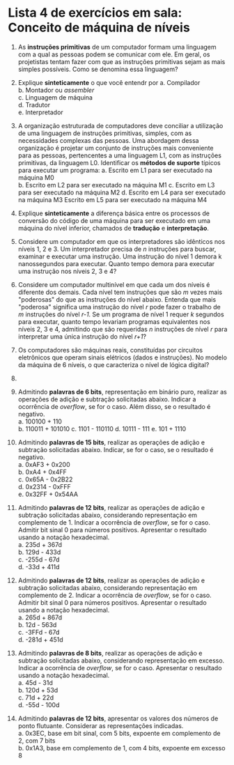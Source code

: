 # Lista 4 de exercícios em sala: Conceito de máquina de níveis 

1. As **instruções primitivas** de um computador formam uma linguagem com a qual as pessoas podem se comunicar com ele.
Em geral, os projetistas tentam fazer com que as instruções primitivas sejam as mais simples possíveis. Como se denomina essa linguagem?  

2. Explique **sinteticamente** o que você entendr por
a. Compilador  
b. Montador ou *assembler*  
c. Linguagem de máquina  
d. Tradutor  
e. Interpretador

3. A organização estruturada de computadores deve conciliar a utilização de uma linguagem de instruções primitivas, simples, 
com as necessidades complexas das pessoas. Uma abordagem dessa organização é projetar um conjunto de instruções mais conveniente para as pessoas, 
pertencentes a uma linguagem L1, com as instruções primitivas, da linguagem L0. 
Identificar os **métodos de suporte** típicos para executar um programa:
a. Escrito em L1 para ser executado na máquina M0   
b. Escrito em L2 para ser executado na máquina M1
c. Escrito em L3 para ser executado na máquina M2
d. Escrito em L4 para ser executado na máquina M3
Escrito em L5 para ser executado na máquina M4

4. Explique **sinteticamente** a diferença básica entre os processos de conversão do código de uma máquina para ser executado em uma máquina do nível inferior, 
chamados de **tradução** e **interpretação**.

5. Considere um computador em que os interpretadores são idênticos nos níveis 1, 2 e 3. Um interpretador precisa de *n* instruções para 
buscar, examinar e executar uma instrução. Uma instrução do nível 1 demora k nanossegundos para executar. 
Quanto tempo demora para executar uma instrução nos níveis 2, 3 e 4?
 
6. Considere um computador multinível em que cada um dos níveis é diferente dos demais. Cada nível tem instruções que são *m* vezes mais "poderosas" 
do que as instruções do nível abaixo. Entenda que mais "poderosa" significa uma instrução do nível *r* pode fazer o trabalho de *m* instruções do nível *r-1*. 
Se um programa de nível 1 requer *k* segundos para executar, quanto tempo levariam programas equivalentes nos níveis 2, 3 e 4, 
admitindo que são requeridas *n* instruções de nível *r* para interpretar uma única instrução do nível *r+1*?

7. Os computadores são máquinas reais, constituídas por circuitos eletrônicos que operam sinais elétricos (dados e instruções).
No modelo da máquina de 6 níveis, o que caracteriza o nível de lógica digital?

8. 

11. Admitindo **palavras de 6 bits**, representação em binário puro, realizar as operações de adição e subtração solicitadas abaixo.
Indicar a ocorrência de *overflow*, se for o caso. Além disso, se o resultado é negativo.  
a. 100100 + 110  
b. 110011 + 101010
c. 1101 - 110110
d. 10111 - 111
e. 101 + 1110  
3. Admitindo **palavras de 15 bits**, realizar as operações de adição e subtração solicitadas abaixo. Indicar, se for o caso, se o resultado é negativo.  
a. 0xAF3 + 0x200  
b. 0xA4 + 0x4FF  
c. 0x65A - 0x2B22  
d. 0x2314 - 0xFFF  
e. 0x32FF + 0x54AA  
4. Admitindo **palavras de 12 bits**, realizar as operações de adição e subtração solicitadas abaixo, considerando representação em complemento de 1. Indicar a ocorrência de *overflow*, se for o caso. Admitir bit sinal 0 para números positivos.
Apresentar o resultado usando a notação hexadecimal.  
a. 235d + 367d  
b. 129d - 433d  
c. -255d - 67d  
d. -33d + 411d  
5. Admitindo **palavras de 12 bits**, realizar as operações de adição e subtração solicitadas abaixo, considerando representação em complemento de 2. Indicar a ocorrência de *overflow*, se for o caso. Admitir bit sinal 0 para números positivos.
Apresentar o resultado usando a notação hexadecimal.  
a. 265d + 867d  
b. 12d - 563d  
c. -3FFd - 67d  
d. -281d + 451d  
6. Admitindo **palavras de 8 bits**, realizar as operações de adição e subtração solicitadas abaixo, considerando representação em excesso.
Indicar a ocorrência de *overflow*, se for o caso. Apresentar o resultado usando a notação hexadecimal.  
a. 45d - 31d  
b. 120d + 53d  
c. 71d + 22d  
d. -55d - 100d  
7. Admitindo **palavras de 12 bits**, apresentar os valores dos números de ponto flutuante.
Considerar as representações indicadas.  
a. 0x3EC, base em bit sinal, com 5 bits, expoente em complemento de 2, com 7 bits  
b. 0x1A3, base em complemento de 1, com 4 bits, expoente em excesso 8
